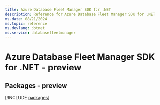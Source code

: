 ```yaml
---
title: Azure Database Fleet Manager SDK for .NET
description: Reference for Azure Database Fleet Manager SDK for .NET
ms.date: 08/21/2024
ms.topic: reference
ms.devlang: dotnet
ms.service: databasefleetmanager
---
```

# Azure Database Fleet Manager SDK for .NET - preview
## Packages - preview
[!INCLUDE [packages](database-fleet-manager-index.md)]